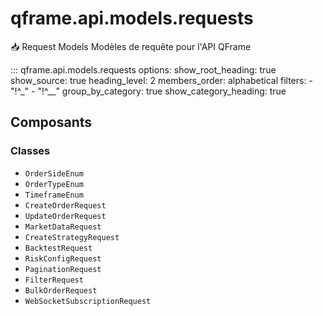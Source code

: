 # qframe.api.models.requests


📥 Request Models
Modèles de requête pour l'API QFrame


::: qframe.api.models.requests
    options:
      show_root_heading: true
      show_source: true
      heading_level: 2
      members_order: alphabetical
      filters:
        - "!^_"
        - "!^__"
      group_by_category: true
      show_category_heading: true

## Composants

### Classes

- `OrderSideEnum`
- `OrderTypeEnum`
- `TimeframeEnum`
- `CreateOrderRequest`
- `UpdateOrderRequest`
- `MarketDataRequest`
- `CreateStrategyRequest`
- `BacktestRequest`
- `RiskConfigRequest`
- `PaginationRequest`
- `FilterRequest`
- `BulkOrderRequest`
- `WebSocketSubscriptionRequest`

